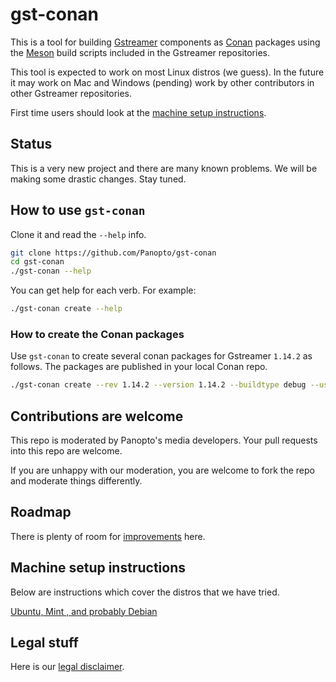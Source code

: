 # gst-conan
This is a tool for building [Gstreamer](https://gstreamer.freedesktop.org/) components as [Conan](https://conan.io/) packages
using the [Meson](https://mesonbuild.com/) build scripts included in the Gstreamer repositories.

This tool is expected to work on most Linux distros (we guess).  In the future it may work on Mac and Windows (pending)
work by other contributors in other Gstreamer repositories.

First time users should look at the [machine setup instructions](#machine-setup-instructions).

## Status
This is a very new project and there are many known problems.  We will be making some drastic changes.
Stay tuned.

## How to use `gst-conan`
Clone it and read the `--help` info. 

```bash
git clone https://github.com/Panopto/gst-conan
cd gst-conan
./gst-conan --help
```

You can get help for each verb.  For example:
```bash 
./gst-conan create --help
```

### How to create the Conan packages
Use `gst-conan` to create several conan packages for Gstreamer `1.14.2` as follows.  The packages are published in your
local Conan repo.

```bash
./gst-conan create --rev 1.14.2 --version 1.14.2 --buildtype debug --user my_user_name --channel my_channel
```

## Contributions are welcome
This repo is moderated by Panopto's media developers.  Your pull requests into this repo are welcome.

If you are unhappy with our moderation, you are welcome to fork the repo and moderate things differently.

## Roadmap
There is plenty of room for [improvements](doc/roadmap.md) here.

## Machine setup instructions

Below are instructions which cover the distros that we have tried.

[Ubuntu, Mint , and probably Debian](doc/setup-ubuntu.md)

## Legal stuff
Here is our [legal disclaimer](doc/legal-disclaimer.md).